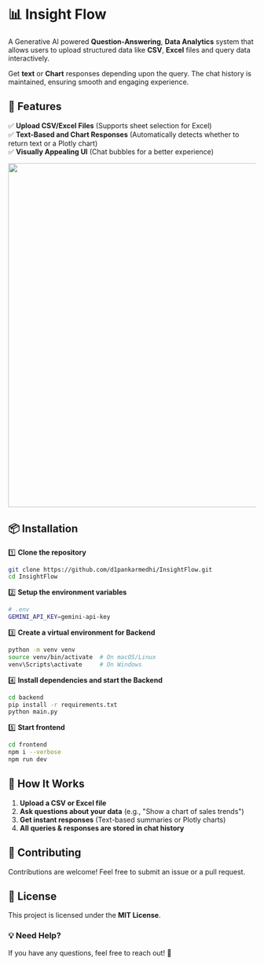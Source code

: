 # **📊 Insight Flow**

A Generative AI powered **Question-Answering**, **Data Analytics** system that allows users to upload structured data like **CSV**, **Excel** files and query data interactively.

Get **text** or **Chart** responses depending upon the query. The chat history is maintained, ensuring smooth and engaging experience.

## **🚀 Features**

✅ **Upload CSV/Excel Files** (Supports sheet selection for Excel)  
✅ **Text-Based and Chart Responses** (Automatically detects whether to return text or a Plotly chart)  
✅ **Visually Appealing UI** (Chat bubbles for a better experience)

<div align="center">
<img src="https://github.com/user-attachments/assets/0fa40982-9b4f-4006-86ad-b4c26187adf9" width="700"/>
</div>

## **📦 Installation**

1️⃣ **Clone the repository**

```bash
git clone https://github.com/d1pankarmedhi/InsightFlow.git
cd InsightFlow
```

2️⃣ **Setup the environment variables**

```bash
# .env
GEMINI_API_KEY=gemini-api-key
```

3️⃣ **Create a virtual environment for Backend**

```bash
python -m venv venv
source venv/bin/activate  # On macOS/Linux
venv\Scripts\activate     # On Windows
```

4️⃣ **Install dependencies and start the Backend**

```bash
cd backend
pip install -r requirements.txt
python main.py
```

5️⃣ **Start frontend**

```bash
cd frontend
npm i --verbose
npm run dev
```

## **🌟 How It Works**

1. **Upload a CSV or Excel file**
2. **Ask questions about your data** (e.g., "Show a chart of sales trends")
3. **Get instant responses** (Text-based summaries or Plotly charts)
4. **All queries & responses are stored in chat history**

<!--
## **📝 To-Do / Future Enhancements**

- [ ] **Enhance NLP Capabilities** for better query understanding
- [ ] **Add Authentication** to save user chat history
- [ ] **Improve UI/UX** with more customization options

--- -->

## **🤝 Contributing**

Contributions are welcome! Feel free to submit an issue or a pull request.

## **📜 License**

This project is licensed under the **MIT License**.

### **💡 Need Help?**

If you have any questions, feel free to reach out! 🚀

